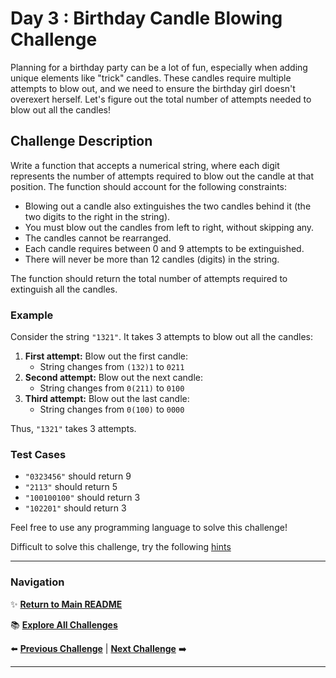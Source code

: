 # Day 3 : Birthday Candle Blowing Challenge

Planning for a birthday party can be a lot of fun, especially when adding unique elements like "trick" candles. These candles require multiple attempts to blow out, and we need to ensure the birthday girl doesn't overexert herself. Let's figure out the total number of attempts needed to blow out all the candles!

## Challenge Description

Write a function that accepts a numerical string, where each digit represents the number of attempts required to blow out the candle at that position. The function should account for the following constraints:

- Blowing out a candle also extinguishes the two candles behind it (the two digits to the right in the string).
- You must blow out the candles from left to right, without skipping any.
- The candles cannot be rearranged.
- Each candle requires between 0 and 9 attempts to be extinguished.
- There will never be more than 12 candles (digits) in the string.

The function should return the total number of attempts required to extinguish all the candles.

### Example

Consider the string `"1321"`. It takes 3 attempts to blow out all the candles:

1. **First attempt:** Blow out the first candle:
   - String changes from `(132)1` to `0211`
2. **Second attempt:** Blow out the next candle:
   - String changes from `0(211)` to `0100`
3. **Third attempt:** Blow out the last candle:
   - String changes from `0(100)` to `0000`

Thus, `"1321"` takes 3 attempts.

### Test Cases

- `"0323456"` should return 9
- `"2113"` should return 5
- `"100100100"` should return 3
- `"102201"` should return 3

Feel free to use any programming language to solve this challenge!

Difficult to solve this challenge, try the following [hints](hint.md)

---

### Navigation

✨ **[Return to Main README](../../readme.md)**

📚 **[Explore All Challenges](../../challenges1.md)**

⬅️ **[Previous Challenge](../../day%20logs/day2/day2.md)** | **[Next Challenge](../../day%20logs/day4/day4.md)** ➡️

---
